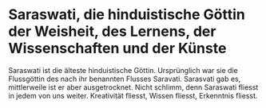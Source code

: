 # Saraswati, die hinduistische Göttin der Weisheit, des Lernens, der Wissenschaften und der Künste


Saraswati ist die älteste hinduistische Göttin. Ursprünglich war sie die Flussgöttin des nach ihr benannten Flusses Saravati.
Sarasvati gab es, mittlerweile ist er aber ausgetrocknet. Nicht schlimm, denn Saraswati fliesst in jedem von uns weiter. 
Kreativität fliesst, Wissen fliesst, Erkenntnis fliesst.
